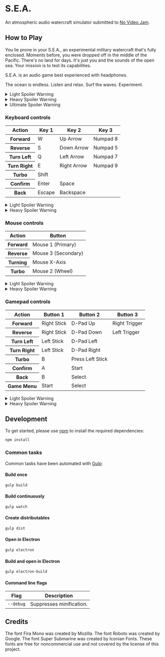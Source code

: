 # S.E.A.
An atmospheric audio watercraft simulator submitted to [No Video Jam](https://itch.io/jam/no-video-jam).

## How to Play
You lie prone in your S.E.A., an experimental military watercraft that's fully enclosed.
Moments before, you were dropped off in the middle of the Pacific.
There's no land for days.
It's just you and the sounds of the open sea.
Your mission is to test its capabilities.

S.E.A. is an audio game best experienced with headphones.

The ocean is endless.
Listen and relax.
Surf the waves.
Experiment.

<details>
  <summary>Light Spoiler Warning</summary>
  <p>S.E.A. is an acronym for Submersible Exploration Apparatus.</p>
</details>

<details>
  <summary>Heavy Spoiler Warning</summary>
  <p>The military has intelligence that a vast network of caves exists beneath the ocean floor. They suspect that valuable treasures, some not of this world, lay dormant inside.</p>
</details>

<details>
  <summary>Ultimate Spoiler Warning</summary>
  <p>S.E.A. is an underwater cave diving simulator with mild dungeon crawling elements. It's influenced by games like Sub Culture and Scanner Sombre. At its surface it presents a false exterior of being a relaxing watercraft simulator. Deep below lies a vast oceanic landscape filled with endless caves. With its scanning mechanic players paint a sonic trail of the areas they've visited with the chance of revealing valuable treasures to collect for their personal galleries. What will you find beneath the surface?</p>
</details>

### Keyboard controls
<table>
  <thead>
    <tr>
      <th>Action</th>
      <th>Key 1</th>
      <th>Key 2</th>
      <th>Key 3</th>
    </tr>
  </thead>
  <tbody>
    <tr>
      <th>Forward</th>
      <td>W</td>
      <td>Up Arrow</td>
      <td>Numpad 8</td>
    </tr>
    <tr>
      <th>Reverse</th>
      <td>S</td>
      <td>Down Arrow</td>
      <td>Numpad 5</td>
    </tr>
    <tr>
      <th>Turn Left</th>
      <td>Q</td>
      <td>Left Arrow</td>
      <td>Numpad 7</td>
    </tr>
    <tr>
      <th>Turn Right</th>
      <td>E</td>
      <td>Right Arrow</td>
      <td>Numpad 9</td>
    </tr>
    <tr>
      <th>Turbo</th>
      <td>Shift</td>
      <td></td>
      <td></td>
    </tr>
    <tr>
      <th>Confirm</th>
      <td>Enter</td>
      <td>Space</td>
      <td></td>
    </tr>
    <tr>
      <th>Back</th>
      <td>Escape</td>
      <td>Backspace</td>
      <td></td>
    </tr>
  </tbody>
</table>

<details>
  <summary>Light Spoiler Warning</summary>
  <p>The S.E.A. may have undocumented capabilities. Try to experiment with its controls.</p>
</details>

<details>
  <summary>Heavy Spoiler Warning</summary>
  <p>The S.E.A. has additional controls for navigating below the surface:</p>
  <table>
    <thead>
      <tr>
        <th>Action</th>
        <th>Key 1</th>
        <th>Key 2</th>
        <th>Key 3</th>
      </tr>
    </thead>
    <tbody>
      <tr>
        <th>Strafe Left</th>
        <td>A</td>
        <td>Z</td>
        <td>Numpad 4</td>
      </tr>
      <tr>
        <th>Strafe Right</th>
        <td>D</td>
        <td>X</td>
        <td>Numpad 6</td>
      </tr>
      <tr>
        <th>Scan Area</th>
        <td>F</td>
        <td>Alt</td>
        <td></td>
      </tr>
      <tr>
        <th>Ascend</th>
        <td>Space</td>
        <td>V</td>
        <td></td>
      </tr>
      <tr>
        <th>Descend</th>
        <td>Control</td>
        <td>C</td>
        <td></td>
      </tr>
    </tbody>
  </table>
</details>

### Mouse controls
<table>
  <thead>
    <tr>
      <th>Action</th>
      <th>Button</th>
    </tr>
  </thead>
  <tbody>
    <tr>
      <th>Forward</th>
      <td>Mouse 1 (Primary)</td>
    </tr>
    <tr>
      <th>Reverse</th>
      <td>Mouse 3 (Secondary)</td>
    </tr>
    <tr>
      <th>Turning</th>
      <td>Mouse X-Axis</td>
    </tr>
    <tr>
      <th>Turbo</th>
      <td>Mouse 2 (Wheel)</td>
    </tr>
  </tbody>
</table>

<details>
  <summary>Light Spoiler Warning</summary>
  <p>The S.E.A. may have undocumented capabilities. Try to experiment with its controls.</p>
</details>

<details>
  <summary>Heavy Spoiler Warning</summary>
  <p>The S.E.A. has additional controls for navigating below the surface:</p>
  <table>
    <thead>
      <tr>
        <th>Action</th>
        <th>Button</th>
      </tr>
    </thead>
    <tbody>
      <tr>
        <th>Scan Area</th>
        <td>Scroll (Wheel)</td>
      </tr>
      <tr>
        <th>Ascend</th>
        <td>Mouse 5 (Forward)</td>
      <tr>
        <th>Descend</th>
        <td>Mouse 4 (Back)</td>
      </tr>
    </tbody>
  </table>
</details>

### Gamepad controls
<table>
  <thead>
    <tr>
      <th>Action</th>
      <th>Button 1</th>
      <th>Button 2</th>
      <th>Button 3</th>
    </tr>
  </thead>
  <tbody>
    <tr>
      <th>Forward</th>
      <td>Right Stick</td>
      <td>D-Pad Up</td>
      <td>Right Trigger</td>
    </tr>
    <tr>
      <th>Reverse</th>
      <td>Right Stick</td>
      <td>D-Pad Down</td>
      <td>Left Trigger</td>
    </tr>
    <tr>
      <th>Turn Left</th>
      <td>Left Stick</td>
      <td>D-Pad Left</td>
      <td></td>
    </tr>
    <tr>
      <th>Turn Right</th>
      <td>Left Stick</td>
      <td>D-Pad Right</td>
      <td></td>
    </tr>
    <tr>
      <th>Turbo</th>
      <td>B</td>
      <td>Press Left Stick</td>
      <td></td>
    </tr>
    <tr>
      <th>Confirm</th>
      <td>A</td>
      <td>Start</td>
      <td></td>
    </tr>
    <tr>
      <th>Back</th>
      <td>B</td>
      <td>Select</td>
      <td></td>
    </tr>
    <tr>
      <th>Game Menu</th>
      <td>Start</td>
      <td>Select</td>
      <td></td>
    </tr>
  </tbody>
</table>

<details>
  <summary>Light Spoiler Warning</summary>
  <p>The S.E.A. may have undocumented capabilities. Try to experiment with its controls.</p>
</details>

<details>
  <summary>Heavy Spoiler Warning</summary>
  <p>The S.E.A. has additional controls for navigating below the surface:</p>
  <table>
    <thead>
      <tr>
        <th>Action</th>
        <th>Button 1</th>
        <th>Button 2</th>
      </tr>
    </thead>
    <tbody>
      <tr>
        <th>Strafing</th>
        <td>Left Stick</td>
        <td></td>
      </tr>
      <tr>
        <th>Scan Area</th>
        <td>A</td>
        <td>Press Right Stick</td>
      </tr>
      <tr>
        <th>Ascend</th>
        <td>Y</td>
        <td>Right Bumper</td>
      </tr>
      <tr>
        <th>Descend</th>
        <td>X</td>
        <td>Left Bumper</td>
      </tr>
    </tbody>
  </table>
</details>

## Development
To get started, please  use [npm](https://nodejs.org) to install the required dependencies:
```sh
npm install
```

### Common tasks
Common tasks have been automated with [Gulp](https://gulpjs.com):

#### Build once
```sh
gulp build
```

#### Build continuously
```sh
gulp watch
```

#### Create distributables
```sh
gulp dist
```

#### Open in Electron
```sh
gulp electron
```

#### Build and open in Electron
```sh
gulp electron-build
```

#### Command line flags
| Flag | Description |
| - | - |
| `--debug` | Suppresses minification. |

## Credits
The font Fira Mono was created by Mozilla.
The font Roboto was created by Google.
The font Super Submarine was created by Iconian Fonts.
These fonts are free for noncommercial use and not covered by the license of this project.
